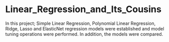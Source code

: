 # Linear_Regression_and_Its_Cousins

In this project; Simple Linear Regression, Polynomial Linear Regression, Ridge, Lasso and ElasticNet regression models were established and model tuning operations were performed. In addition, the models were compared.
